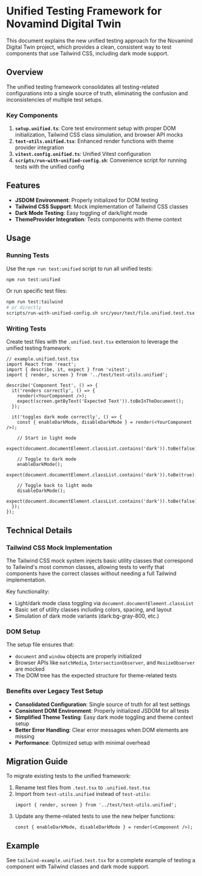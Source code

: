 # Unified Testing Framework for Novamind Digital Twin

This document explains the new unified testing approach for the Novamind Digital Twin project, which provides a clean, consistent way to test components that use Tailwind CSS, including dark mode support.

## Overview

The unified testing framework consolidates all testing-related configurations into a single source of truth, eliminating the confusion and inconsistencies of multiple test setups.

### Key Components

1. **`setup.unified.ts`**: Core test environment setup with proper DOM initialization, Tailwind CSS class simulation, and browser API mocks
2. **`test-utils.unified.tsx`**: Enhanced render functions with theme provider integration
3. **`vitest.config.unified.ts`**: Unified Vitest configuration
4. **`scripts/run-with-unified-config.sh`**: Convenience script for running tests with the unified config

## Features

- **JSDOM Environment**: Properly initialized for DOM testing
- **Tailwind CSS Support**: Mock implementation of Tailwind CSS classes
- **Dark Mode Testing**: Easy toggling of dark/light mode
- **ThemeProvider Integration**: Tests components with theme context

## Usage

### Running Tests

Use the `npm run test:unified` script to run all unified tests:

```bash
npm run test:unified
```

Or run specific test files:

```bash
npm run test:tailwind
# or directly
scripts/run-with-unified-config.sh src/your/test/file.unified.test.tsx
```

### Writing Tests

Create test files with the `.unified.test.tsx` extension to leverage the unified testing framework:

```tsx
// example.unified.test.tsx
import React from 'react';
import { describe, it, expect } from 'vitest';
import { render, screen } from '../test/test-utils.unified';

describe('Component Test', () => {
  it('renders correctly', () => {
    render(<YourComponent />);
    expect(screen.getByText('Expected Text')).toBeInTheDocument();
  });

  it('toggles dark mode correctly', () => {
    const { enableDarkMode, disableDarkMode } = render(<YourComponent />);
    
    // Start in light mode
    expect(document.documentElement.classList.contains('dark')).toBe(false);
    
    // Toggle to dark mode
    enableDarkMode();
    expect(document.documentElement.classList.contains('dark')).toBe(true);
    
    // Toggle back to light mode
    disableDarkMode();
    expect(document.documentElement.classList.contains('dark')).toBe(false);
  });
});
```

## Technical Details

### Tailwind CSS Mock Implementation

The Tailwind CSS mock system injects basic utility classes that correspond to Tailwind's most common classes, allowing tests to verify that components have the correct classes without needing a full Tailwind implementation.

Key functionality:
- Light/dark mode class toggling via `document.documentElement.classList`
- Basic set of utility classes including colors, spacing, and layout
- Simulation of dark mode variants (dark:bg-gray-800, etc.)

### DOM Setup

The setup file ensures that:
- `document` and `window` objects are properly initialized
- Browser APIs like `matchMedia`, `IntersectionObserver`, and `ResizeObserver` are mocked
- The DOM tree has the expected structure for theme-related tests

### Benefits over Legacy Test Setup

- **Consolidated Configuration**: Single source of truth for all test settings
- **Consistent DOM Environment**: Properly initialized JSDOM for all tests
- **Simplified Theme Testing**: Easy dark mode toggling and theme context setup
- **Better Error Handling**: Clear error messages when DOM elements are missing
- **Performance**: Optimized setup with minimal overhead

## Migration Guide

To migrate existing tests to the unified framework:

1. Rename test files from `.test.tsx` to `.unified.test.tsx`
2. Import from `test-utils.unified` instead of `test-utils`:
   ```tsx
   import { render, screen } from '../test/test-utils.unified';
   ```
3. Update any theme-related tests to use the new helper functions:
   ```tsx
   const { enableDarkMode, disableDarkMode } = render(<Component />);
   ```

## Example

See `tailwind-example.unified.test.tsx` for a complete example of testing a component with Tailwind classes and dark mode support.
